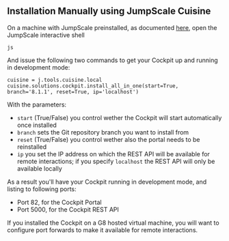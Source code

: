 ## Installation Manually using JumpScale Cuisine

On a machine with JumpScale preinstalled, as documented [here](https://gig.gitbooks.io/jumpscale-core8/content/Installation/JSDevelopment.html), open the JumpScale interactive shell

```
js
```

And issue the following two commands to get your Cockpit up and running in development mode:

```
cuisine = j.tools.cuisine.local
cuisine.solutions.cockpit.install_all_in_one(start=True, branch='8.1.1', reset=True, ip='localhost')
```

With the parameters:

- `start` (True/False) you control wether the Cockpit will start automatically once installed
- `branch` sets the Git repository branch you want to install from
- `reset` (True/False) you control wether also the portal needs to be reinstalled
- `ip` you set the IP address on which the REST API will be available for remote interactions; if you specify `localhost` the REST API will only be available locally

As a result you'll have your Cockpit running in development mode, and listing to following ports:

- Port 82, for the Cockpit Portal
- Port 5000, for the Cockpit REST API

If you installed the Cockpit on a G8 hosted virtual machine, you will want to configure port forwards to make it available for remote interactions.
